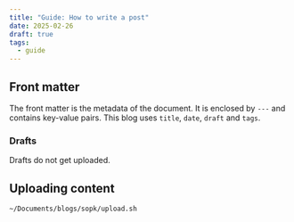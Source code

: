 ```yaml
---
title: "Guide: How to write a post"
date: 2025-02-26
draft: true
tags:
  - guide
---
```

## Front matter

The front matter is the metadata of the document. It is enclosed by `---` and contains key-value pairs. This blog uses `title`, `date`, `draft` and `tags`.

### Drafts

Drafts do not get uploaded.

## Uploading content

```
~/Documents/blogs/sopk/upload.sh
```
